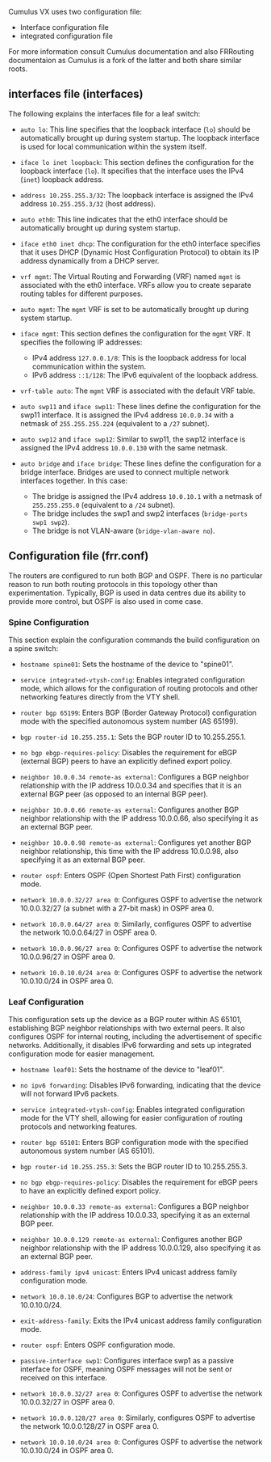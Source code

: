 
Cumulus VX uses two configuration file:

- Interface configuration file
- integrated configuration file

For more information consult Cumulus documentation and also FRRouting documentaion as Cumulus is a fork of the latter and both share similar roots.

## interfaces file (interfaces)

The following explains the interfaces file for a leaf switch:

- `auto lo`: This line specifies that the loopback interface (`lo`) should be automatically brought up during system startup. The loopback interface is used for local communication within the system itself.

- `iface lo inet loopback`: This section defines the configuration for the loopback interface (`lo`). It specifies that the interface uses the IPv4 (`inet`) loopback address.

- `address 10.255.255.3/32`: The loopback interface is assigned the IPv4 address `10.255.255.3/32` (host address).

- `auto eth0`: This line indicates that the eth0 interface should be automatically brought up during system startup.

- `iface eth0 inet dhcp`: The configuration for the eth0 interface specifies that it uses DHCP (Dynamic Host Configuration Protocol) to obtain its IP address dynamically from a DHCP server.

- `vrf mgmt`: The Virtual Routing and Forwarding (VRF) named `mgmt` is associated with the eth0 interface. VRFs allow you to create separate routing tables for different purposes.

- `auto mgmt`: The `mgmt` VRF is set to be automatically brought up during system startup.

- `iface mgmt`: This section defines the configuration for the `mgmt` VRF. It specifies the following IP addresses:
    - IPv4 address `127.0.0.1/8`: This is the loopback address for local communication within the system.
    - IPv6 address `::1/128`: The IPv6 equivalent of the loopback address.

- `vrf-table auto`: The `mgmt` VRF is associated with the default VRF table.

- `auto swp11` and `iface swp11`: These lines define the configuration for the swp11 interface. It is assigned the IPv4 address `10.0.0.34` with a netmask of `255.255.255.224` (equivalent to a `/27` subnet).

- `auto swp12` and `iface swp12`: Similar to swp11, the swp12 interface is assigned the IPv4 address `10.0.0.130` with the same netmask.

- `auto bridge` and `iface bridge`: These lines define the configuration for a bridge interface. Bridges are used to connect multiple network interfaces together. In this case:
    - The bridge is assigned the IPv4 address `10.0.10.1` with a netmask of `255.255.255.0` (equivalent to a `/24` subnet).
    - The bridge includes the swp1 and swp2 interfaces (`bridge-ports swp1 swp2`).
    - The bridge is not VLAN-aware (`bridge-vlan-aware no`).

## Configuration file (frr.conf)

The routers are configured to run both BGP and OSPF. There is no particular reason to run both routing protocols in this topology other than experimentation. Typically, BGP is used in data centres due its ability to provide more control, but OSPF is also used in come case.


### Spine Configuration

This section explain the configuration commands the build configuration on a spine switch:

- `hostname spine01`: Sets the hostname of the device to "spine01".

- `service integrated-vtysh-config`: Enables integrated configuration mode, which allows for the configuration of routing protocols and other networking features directly from the VTY shell.

- `router bgp 65199`: Enters BGP (Border Gateway Protocol) configuration mode with the specified autonomous system number (AS 65199).

- `bgp router-id 10.255.255.1`: Sets the BGP router ID to 10.255.255.1.

- `no bgp ebgp-requires-policy`: Disables the requirement for eBGP (external BGP) peers to have an explicitly defined export policy.

- `neighbor 10.0.0.34 remote-as external`: Configures a BGP neighbor relationship with the IP address 10.0.0.34 and specifies that it is an external BGP peer (as opposed to an internal BGP peer).

- `neighbor 10.0.0.66 remote-as external`: Configures another BGP neighbor relationship with the IP address 10.0.0.66, also specifying it as an external BGP peer.

- `neighbor 10.0.0.98 remote-as external`: Configures yet another BGP neighbor relationship, this time with the IP address 10.0.0.98, also specifying it as an external BGP peer.

- `router ospf`: Enters OSPF (Open Shortest Path First) configuration mode.

- `network 10.0.0.32/27 area 0`: Configures OSPF to advertise the network 10.0.0.32/27 (a subnet with a 27-bit mask) in OSPF area 0.

- `network 10.0.0.64/27 area 0`: Similarly, configures OSPF to advertise the network 10.0.0.64/27 in OSPF area 0.

- `network 10.0.0.96/27 area 0`: Configures OSPF to advertise the network 10.0.0.96/27 in OSPF area 0.

- `network 10.0.10.0/24 area 0`: Configures OSPF to advertise the network 10.0.10.0/24 in OSPF area 0.


### Leaf Configuration

This configuration sets up the device as a BGP router within AS 65101, establishing BGP neighbor relationships with two external peers. It also configures OSPF for internal routing, including the advertisement of specific networks. Additionally, it disables IPv6 forwarding and sets up integrated configuration mode for easier management.


- `hostname leaf01`: Sets the hostname of the device to "leaf01".

- `no ipv6 forwarding`: Disables IPv6 forwarding, indicating that the device will not forward IPv6 packets.

- `service integrated-vtysh-config`: Enables integrated configuration mode for the VTY shell, allowing for easier configuration of routing protocols and networking features.

- `router bgp 65101`: Enters BGP configuration mode with the specified autonomous system number (AS 65101).

- `bgp router-id 10.255.255.3`: Sets the BGP router ID to 10.255.255.3.

- `no bgp ebgp-requires-policy`: Disables the requirement for eBGP peers to have an explicitly defined export policy.

- `neighbor 10.0.0.33 remote-as external`: Configures a BGP neighbor relationship with the IP address 10.0.0.33, specifying it as an external BGP peer.

- `neighbor 10.0.0.129 remote-as external`: Configures another BGP neighbor relationship with the IP address 10.0.0.129, also specifying it as an external BGP peer.

- `address-family ipv4 unicast`: Enters IPv4 unicast address family configuration mode.

- `network 10.0.10.0/24`: Configures BGP to advertise the network 10.0.10.0/24.

- `exit-address-family`: Exits the IPv4 unicast address family configuration mode.

- `router ospf`: Enters OSPF configuration mode.

- `passive-interface swp1`: Configures interface swp1 as a passive interface for OSPF, meaning OSPF messages will not be sent or received on this interface.

- `network 10.0.0.32/27 area 0`: Configures OSPF to advertise the network 10.0.0.32/27 in OSPF area 0.

- `network 10.0.0.128/27 area 0`: Similarly, configures OSPF to advertise the network 10.0.0.128/27 in OSPF area 0.

- `network 10.0.10.0/24 area 0`: Configures OSPF to advertise the network 10.0.10.0/24 in OSPF area 0.
